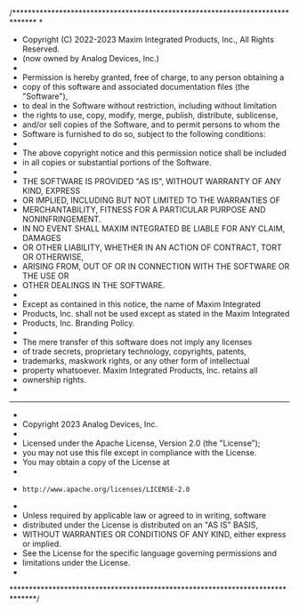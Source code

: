 /******************************************************************************
 *
 * Copyright (C) 2022-2023 Maxim Integrated Products, Inc., All Rights Reserved.
 * (now owned by Analog Devices, Inc.)
 *
 * Permission is hereby granted, free of charge, to any person obtaining a
 * copy of this software and associated documentation files (the "Software"),
 * to deal in the Software without restriction, including without limitation
 * the rights to use, copy, modify, merge, publish, distribute, sublicense,
 * and/or sell copies of the Software, and to permit persons to whom the
 * Software is furnished to do so, subject to the following conditions:
 *
 * The above copyright notice and this permission notice shall be included
 * in all copies or substantial portions of the Software.
 *
 * THE SOFTWARE IS PROVIDED "AS IS", WITHOUT WARRANTY OF ANY KIND, EXPRESS
 * OR IMPLIED, INCLUDING BUT NOT LIMITED TO THE WARRANTIES OF
 * MERCHANTABILITY, FITNESS FOR A PARTICULAR PURPOSE AND NONINFRINGEMENT.
 * IN NO EVENT SHALL MAXIM INTEGRATED BE LIABLE FOR ANY CLAIM, DAMAGES
 * OR OTHER LIABILITY, WHETHER IN AN ACTION OF CONTRACT, TORT OR OTHERWISE,
 * ARISING FROM, OUT OF OR IN CONNECTION WITH THE SOFTWARE OR THE USE OR
 * OTHER DEALINGS IN THE SOFTWARE.
 *
 * Except as contained in this notice, the name of Maxim Integrated
 * Products, Inc. shall not be used except as stated in the Maxim Integrated
 * Products, Inc. Branding Policy.
 *
 * The mere transfer of this software does not imply any licenses
 * of trade secrets, proprietary technology, copyrights, patents,
 * trademarks, maskwork rights, or any other form of intellectual
 * property whatsoever. Maxim Integrated Products, Inc. retains all
 * ownership rights.
 *
 ******************************************************************************
 *
 * Copyright 2023 Analog Devices, Inc.
 *
 * Licensed under the Apache License, Version 2.0 (the "License");
 * you may not use this file except in compliance with the License.
 * You may obtain a copy of the License at
 *
 *     http://www.apache.org/licenses/LICENSE-2.0
 *
 * Unless required by applicable law or agreed to in writing, software
 * distributed under the License is distributed on an "AS IS" BASIS,
 * WITHOUT WARRANTIES OR CONDITIONS OF ANY KIND, either express or implied.
 * See the License for the specific language governing permissions and
 * limitations under the License.
 *
 ******************************************************************************/
